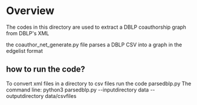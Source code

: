 # Overview

The codes in this directory are used to extract a DBLP coauthorship graph from DBLP's XML

the coauthor_net_generate.py file parses a DBLP CSV into a graph in the edgelist format

## how to run the code?

To convert xml files in a directory to csv files run the code parsedblp.py 
The command line:
python3 parsedblp.py  --inputdirectory data --outputdirectory data/csvfiles 


